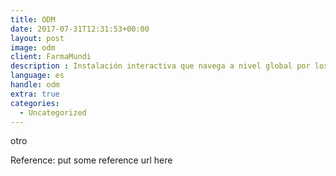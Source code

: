 ```yaml
---
title: ODM
date: 2017-07-31T12:31:53+00:00
layout: post
image: odm
client: FarmaMundi
description : Instalación interactiva que navega a nivel global por los Ojetivos del Milenio
language: es
handle: odm
extra: true
categories:
  - Uncategorized
---
```


otro

<p class="reference">Reference: put some reference url here</p>
